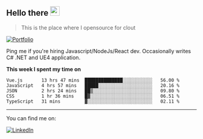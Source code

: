 <h2>Hello there <img src="https://camo.githubusercontent.com/2019d90b5d6b109833b6e130852e36fce013bb14/68747470733a2f2f63756c746f667468657061727479706172726f742e636f6d2f706172726f74732f68642f6c6170746f705f706172726f742e676966" width="25px"></h2>

>This is the place where I opensource for clout

[![Portfolio](https://img.shields.io/badge/web-portfolio-black)](https://izqalan.github.io/?utm_source=github&utm_medium=social&utm_campaign=portfolio)

Ping me if you're hiring Javascript/NodeJs/React dev. Occasionally writes C# .NET and UE4 application.

**This week I spent my time on**
<!--START_SECTION:waka-->
```text
Vue.js       13 hrs 47 mins  ██████████████░░░░░░░░░░░   56.00 % 
JavaScript   4 hrs 57 mins   █████░░░░░░░░░░░░░░░░░░░░   20.16 % 
JSON         2 hrs 24 mins   ██▒░░░░░░░░░░░░░░░░░░░░░░   09.80 % 
CSS          1 hr 36 mins    █▓░░░░░░░░░░░░░░░░░░░░░░░   06.51 % 
TypeScript   31 mins         ▓░░░░░░░░░░░░░░░░░░░░░░░░   02.11 % 
```
<!--END_SECTION:waka-->
___

You can find me on:

[![LinkedIn](https://img.omvr.io/linkedin.svg)](https://www.linkedin.com/in/izqalan/)
